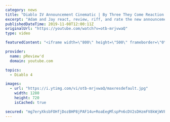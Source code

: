 ```yaml
---
category: news
title: "Diablo IV Announcement Cinematic | By Three They Come Reaction / Review / Rating"
excerpt: "Adam and Jay react, review, riff, and rate the new announcement cinematic everyone wanted to see last year at Blizzcon, Diablo IV 'By Three They Come'."
publishedDateTime: 2019-11-08T12:00:11Z
originalUrl: "https://youtube.com/watch?v=otb-mrjvwaQ"
type: video

featuredContent: "<iframe width=\"800\" height=\"500\" frameborder=\"0\" src=\"https://www.youtube.com/embed/otb-mrjvwaQ\" allow=\"accelerometer; autoplay; encrypted-media; gyroscope; picture-in-picture\" allowfullscreen></iframe>"

provider:
  name: pReview'd
  domain: youtube.com

topics:
  - Diablo 4

images:
  - url: "https://i.ytimg.com/vi/otb-mrjvwaQ/maxresdefault.jpg"
    width: 1280
    height: 720
    isCached: true

secured: "mg7eryXksbFOHfjDozBHP8jPAF14u+RoaEegMlspPn6cDV2sDHzmFV8kWjWVFCvBYfXJRxY1AHypb5Aff2Vvu93LEBTvka3JQ5KlGtdF3ruIxB6BpX7VwkpKQd3OcOuVZH9tVq+SlQEGVN7t9bmN5QlA05+pQquBmVL9RWaB/MXMwE7wYTZ3nD3yEWJEp/mBlgpQosUwwf6TNvOdalFEMxlae0LlNpXJ3J+Hcc0R/bqQoPeKokn3NQEFIPw0ZIyEW4+lkN2qSZlW5NxJknTP6S3xfUKVufdockfZnbrB73QnZYqy3zXj7MotpPFPT6Ewb0utNf7BWfbZSMvZcb40+0Ikkyf6RfNOKy+p0k2+7FqTukA2dwOCMEvoq7FHy3b5koTc7hMNXCsTyit14bqoJysKzUg82dwxkGp/3WYSi0XmCREuLrPjN+dKE4i49edz;ZQpAuTtf5jhmd2pQ+PcBkw=="
---
```


